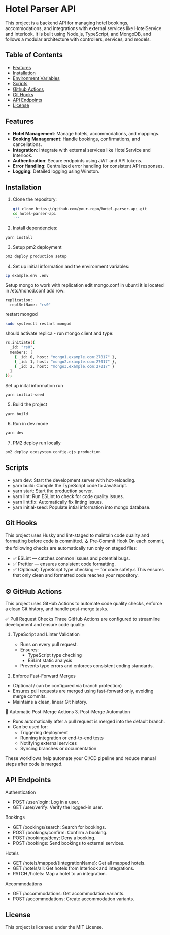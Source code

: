 # Hotel Parser API

This project is a backend API for managing hotel bookings, accommodations, and integrations with external services like HotelService and Interlook. It is built using Node.js, TypeScript, and MongoDB, and follows a modular architecture with controllers, services, and models.

## Table of Contents

- [Features](#features)
- [Installation](#installation)
- [Environment Variables](#environment-variables)
- [Scripts](#scripts)
- [Github Actions](#CI/CD)
- [Git Hooks](#git-hooks)
- [API Endpoints](#api-endpoints)
- [License](#license)

## Features

- **Hotel Management**: Manage hotels, accommodations, and mappings.
- **Booking Management**: Handle bookings, confirmations, and cancellations.
- **Integration**: Integrate with external services like HotelService and Interlook.
- **Authentication**: Secure endpoints using JWT and API tokens.
- **Error Handling**: Centralized error handling for consistent API responses.
- **Logging**: Detailed logging using Winston.

## Installation

1. Clone the repository:

   ```bash
   git clone https://github.com/your-repo/hotel-parser-api.git
   cd hotel-parser-api
   '''

   ```

2. Install dependencies:

```bash
yarn install
```

3. Setup pm2 deployment

```bash
pm2 deploy production setup
```

4. Set up initial information and the environment variables:

```bash
cp example.env .env
```

Setup mongo to work with replication
edit mongo.conf in ubunti it is located in /etc/monod.conf add row:

```bash
replication:
  replSetName: "rs0"
```

restart mongod

```bash
sudo systemctl restart mongod
```

should activate replica - run mongo client and type:

```bash
rs.initiate({
  _id: "rs0",
  members: [
    { _id: 0, host: "mongo1.example.com:27017" },
    { _id: 1, host: "mongo2.example.com:27017" },
    { _id: 2, host: "mongo3.example.com:27017" }
  ]
});

```

Set up inital information run

```bash
yarn initial-seed
```

5. Build the project

```bash
yarn build
```

6. Run in dev mode

```bash
yarn dev
```

7. PM2 deploy run locally

```bash
pm2 deploy ecosystem.config.cjs production
```

## Scripts

- yarn dev: Start the development server with hot-reloading.
- yarn build: Compile the TypeScript code to JavaScript.
- yarn start: Start the production server.
- yarn lint: Run ESLint to check for code quality issues.
- yarn lint:fix: Automatically fix linting issues.
- yarn initial-seed: Populate intial information into mongo database.

## Git Hooks

This project uses Husky and lint-staged to maintain code quality and formatting before code is committed.
🪝 Pre-Commit Hook
On each commit, the following checks are automatically run only on staged files:

- ✅ ESLint — catches common issues and potential bugs.
- ✅ Prettier — ensures consistent code formatting.
- ✅ (Optional) TypeScript type checking — for code safety.s
  This ensures that only clean and formatted code reaches your repository.

## ⚙️ GitHub Actions

This project uses GitHub Actions to automate code quality checks, enforce a clean Git history, and handle post-merge tasks.

✅ Pull Request Checks
Three GitHub Actions are configured to streamline development and ensure code quality:

1. TypeScript and Linter Validation

   - Runs on every pull request.
   - Ensures:
     - TypeScript type checking
     - ESLint static analysis
   - Prevents type errors and enforces consistent coding standards.

2. Enforce Fast-Forward Merges

- (Optional / can be configured via branch protection)
- Ensures pull requests are merged using fast-forward only, avoiding merge commits.
- Maintains a clean, linear Git history.

🚀 Automatic Post-Merge Actions 3. Post-Merge Automation

- Runs automatically after a pull request is merged into the default branch.
- Can be used for:
  - Triggering deployment
  - Running integration or end-to-end tests
  - Notifying external services
  - Syncing branches or documentation

These workflows help automate your CI/CD pipeline and reduce manual steps after code is merged.

## API Endpoints

Authentication

- POST /user/login: Log in a user.
- GET /user/verify: Verify the logged-in user.

Bookings

- GET /bookings/search: Search for bookings.
- POST /bookings/confirm: Confirm a booking.
- POST /bookings/deny: Deny a booking.
- POST /bookings: Send bookings to external services.

Hotels

- GET /hotels/mapped/{integrationName}: Get all mapped hotels.
- GET /hotels/all: Get hotels from Interlook and integrations.
- PATCH /hotels: Map a hotel to an integration.

Accommodations

- GET /accommodations: Get accommodation variants.
- POST /accommodations: Create accommodation variants.

## License

This project is licensed under the MIT License.

